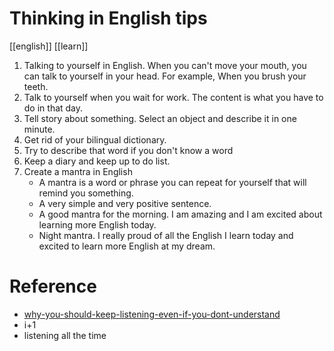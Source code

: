 # Thinking in English tips
[[english]] [[learn]]

1. Talking to yourself in English. When you can't move your mouth, you can talk to yourself in your head. For example, When you brush your teeth.
2. Talk to yourself when you wait for work. The content is what you have to do in that day.
3. Tell story about something. Select an object and describe it in one minute.
4. Get rid of your bilingual dictionary.
5. Try to describe that word if you don't know a word
6. Keep a diary and keep up to do list.
7. Create a mantra in English
    - A mantra is a word or phrase you can repeat for yourself that will remind you something.
    - A very simple and very positive sentence.
    - A good mantra for the morning. I am amazing and I am excited about learning more English today.
    - Night mantra. I really proud of all the English I learn today and excited to learn more English at my dream.
# Reference
- [why-you-should-keep-listening-even-if-you-dont-understand](http://www.alljapaneseallthetime.com/blog/why-you-should-keep-listening-even-if-you-dont-understand/)
- i+1
- listening all the time
